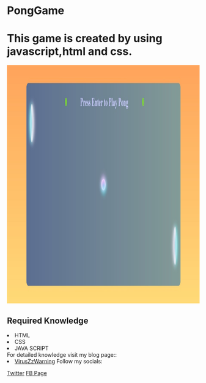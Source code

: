# PongGame
<H1>This game is created by using javascript,html and css.</H1>
 <img src="ponggame.jpg" alt="First View of Pong Game" width="1364" height="624"> 
 
 <H2>Required Knowledge</H2>
 <li>HTML<br><li>CSS<br><li>JAVA SCRIPT
 
 <br>
 For detailed knowledge visit my blog page::<br> 
<a href="https://viruszzwarning.medium.com/"><li>VirusZzWarning</a>
Follow my socials:<br>
 
<a href="https://twitter.com/hrisikesh_pal">Twitter</a>
<a href="https://www.facebook.com/therealhrisikesh">FB Page</a>
